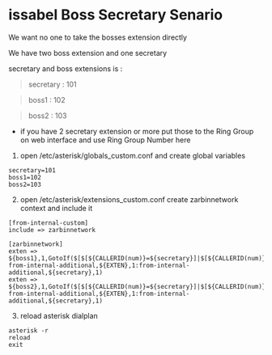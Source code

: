 # issabel Boss Secretary Senario
We want no one to take the bosses extension directly

We have two boss extension and one secretary

secretary and boss extensions is :

> secretary : 101

> boss1 : 102

> boss2 : 103

- if you have 2 secretary extension or more put those to the Ring Group on web interface and use Ring Group Number here

1. open /etc/asterisk/globals_custom.conf and create global variables
``` asterisk
secretary=101
boss1=102
boss2=103
```
2. open /etc/asterisk/extensions_custom.conf create zarbinnetwork context and include it
``` asterisk
[from-internal-custom]
include => zarbinnetwork

[zarbinnetwork]
exten => ${boss1},1,GotoIf($[$[${CALLERID(num)}=${secretary}]|$[${CALLERID(num)}=${boss2}]]?from-internal-additional,${EXTEN},1:from-internal-additional,${secretary},1)
exten => ${boss2},1,GotoIf($[$[${CALLERID(num)}=${secretary}]|$[${CALLERID(num)}=${boss1}]]?from-internal-additional,${EXTEN},1:from-internal-additional,${secretary},1)
```
3. reload asterisk dialplan
``` asterisk
asterisk -r
reload
exit
```
